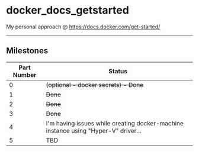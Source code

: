 # docker_docs_getstarted

My personal approach @ <https://docs.docker.com/get-started/>

---

## Milestones

| Part Number | Status |
| - | - |
| 0 | ~~(optional - docker secrets) - Done~~ |
| 1 | ~~Done~~ |
| 2 | ~~Done~~ |
| 3 | ~~Done~~ |
| 4 | I'm having issues while creating docker-machine instance using "Hyper-V" driver... |
| 5 | TBD |
